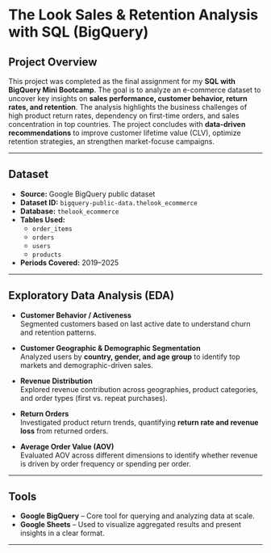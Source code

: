 # The Look Sales & Retention Analysis with SQL (BigQuery)

## Project Overview
This project was completed as the final assignment for my **SQL with BigQuery Mini Bootcamp**. The goal is to analyze an e-commerce dataset to uncover key insights on **sales performance, customer behavior, return rates, and retention**. The analysis highlights the business challenges of high product return rates, dependency on first-time orders, and sales concentration in top countries.
The project concludes with **data-driven recommendations** to improve customer lifetime value (CLV), optimize retention strategies, an strengthen market-focuse campaigns.

---

## Dataset
- **Source:** Google BigQuery public dataset  
- **Dataset ID:** `bigquery-public-data.thelook_ecommerce`  
- **Database:** `thelook_ecommerce`  
- **Tables Used:**  
  - `order_items`  
  - `orders`  
  - `users`  
  - `products`  
- **Periods Covered:** 2019–2025  

---

## Exploratory Data Analysis (EDA)
- **Customer Behavior / Activeness**  
  Segmented customers based on last active date to understand churn and retention patterns.  

- **Customer Geographic & Demographic Segmentation**  
  Analyzed users by **country, gender, and age group** to identify top markets and demographic-driven sales.  

- **Revenue Distribution**  
  Explored revenue contribution across geographies, product categories, and order types (first vs. repeat purchases).  

- **Return Orders**  
  Investigated product return trends, quantifying **return rate and revenue loss** from returned orders.  

- **Average Order Value (AOV)**  
  Evaluated AOV across different dimensions to identify whether revenue is driven by order frequency or spending per order.  

---

## Tools
- **Google BigQuery** – Core tool for querying and analyzing data at scale.  
- **Google Sheets** – Used to visualize aggregated results and present insights in a clear format.  

---
